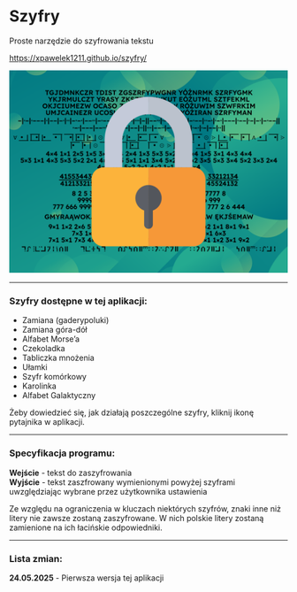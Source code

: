# Szyfry
Proste narzędzie do szyfrowania tekstu

https://xpawelek1211.github.io/szyfry/

![Grafika](img.svg)

---

### Szyfry dostępne w tej aplikacji:
- Zamiana (gaderypoluki)
- Zamiana góra-dół
- Alfabet Morse’a
- Czekoladka
- Tabliczka mnożenia
- Ułamki
- Szyfr komórkowy
- Karolinka
- Alfabet Galaktyczny

Żeby dowiedzieć się, jak działają poszczególne szyfry, kliknij ikonę pytajnika w aplikacji.

---

### Specyfikacja programu:
**Wejście** - tekst do zaszyfrowania  
**Wyjście** - tekst zaszfrowany wymienionymi powyżej szyframi uwzględziając wybrane przez użytkownika ustawienia

Ze względu na ograniczenia w kluczach niektórych szyfrów, znaki inne niż litery nie zawsze zostaną zaszyfrowane. W nich polskie litery zostaną zamienione na ich łacińskie odpowiedniki.

---

### Lista zmian:
**24.05.2025** - Pierwsza wersja tej aplikacji
